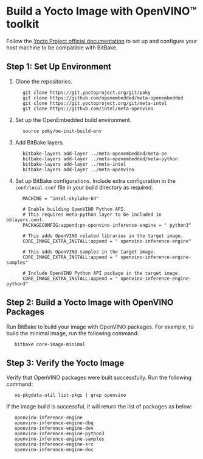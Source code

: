 Build a Yocto Image with OpenVINO™ toolkit
==========================================

Follow the [Yocto Project official documentation](https://docs.yoctoproject.org/brief-yoctoprojectqs/index.html#compatible-linux-distribution) to set up and configure your host machine to be compatible with BitBake.

## Step 1: Set Up Environment

1. Clone the repositories.

```
      git clone https://git.yoctoproject.org/git/poky
      git clone https://github.com/openembedded/meta-openembedded
      git clone https://git.yoctoproject.org/git/meta-intel
      git clone https://github.com/intel/meta-openvino
```


2. Set up the OpenEmbedded build environment.

```
      source poky/oe-init-build-env

```



3. Add BitBake layers.


```
      bitbake-layers add-layer ../meta-openembedded/meta-oe
      bitbake-layers add-layer ../meta-openembedded/meta-python
      bitbake-layers add-layer ../meta-intel
      bitbake-layers add-layer ../meta-openvino

```


4. Set up BitBake configurations.
   Include extra configuration in the `conf/local.conf` file in your build directory as required.


```
      MACHINE = "intel-skylake-64"

      # Enable building OpenVINO Python API.
      # This requires meta-python layer to be included in bblayers.conf.
      PACKAGECONFIG:append:pn-openvino-inference-engine = " python3"

      # This adds OpenVINO related libraries in the target image.
      CORE_IMAGE_EXTRA_INSTALL:append = " openvino-inference-engine"

      # This adds OpenVINO samples in the target image.
      CORE_IMAGE_EXTRA_INSTALL:append = " openvino-inference-engine-samples"

      # Include OpenVINO Python API package in the target image.
      CORE_IMAGE_EXTRA_INSTALL:append = " openvino-inference-engine-python3"

```

## Step 2: Build a Yocto Image with OpenVINO Packages

Run BitBake to build your image with OpenVINO packages. For example, to build the minimal image, run the following command:


```
   bitbake core-image-minimal

```

## Step 3: Verify the Yocto Image

Verify that OpenVINO packages were built successfully. Run the following command:

```
   oe-pkgdata-util list-pkgs | grep openvino

```


If the image build is successful, it will return the list of packages as below:

```
   openvino-inference-engine
   openvino-inference-engine-dbg
   openvino-inference-engine-dev
   openvino-inference-engine-python3
   openvino-inference-engine-samples
   openvino-inference-engine-src
   openvino-inference-engine-doc

```
